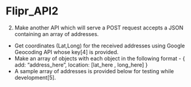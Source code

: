# Flipr_API2
2. Make another API which will serve a POST request accepts a JSON containing an
array of addresses.
* Get coordinates (Lat,Long) for the received addresses using Google Geocoding API
whose key[4] is provided.
* Make an array of objects with each object in the following format -
{
add: “address_here”,
location: [lat_here , long_here]
}
* A sample array of addresses is provided below for testing while development[5].

